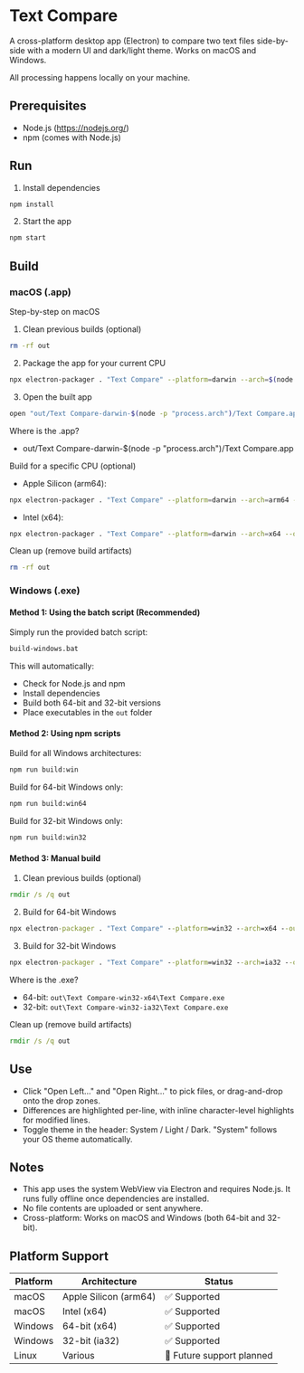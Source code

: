 # Text Compare

A cross-platform desktop app (Electron) to compare two text files side-by-side with a modern UI and dark/light theme. Works on macOS and Windows.

All processing happens locally on your machine.

## Prerequisites

- Node.js (https://nodejs.org/)
- npm (comes with Node.js)

## Run

1. Install dependencies

```bash
npm install
```

2. Start the app

```bash
npm start
```

## Build

### macOS (.app)

Step-by-step on macOS
1) Clean previous builds (optional)
```bash
rm -rf out
```
2) Package the app for your current CPU
```bash
npx electron-packager . "Text Compare" --platform=darwin --arch=$(node -p "process.arch") --out=out --overwrite
```
3) Open the built app
```bash
open "out/Text Compare-darwin-$(node -p "process.arch")/Text Compare.app"
```

Where is the .app?
- out/Text Compare-darwin-$(node -p "process.arch")/Text Compare.app

Build for a specific CPU (optional)
- Apple Silicon (arm64):
```bash
npx electron-packager . "Text Compare" --platform=darwin --arch=arm64 --out=out --overwrite
```
- Intel (x64):
```bash
npx electron-packager . "Text Compare" --platform=darwin --arch=x64 --out=out --overwrite
```

Clean up (remove build artifacts)
```bash
rm -rf out
```

### Windows (.exe)

#### Method 1: Using the batch script (Recommended)

Simply run the provided batch script:
```cmd
build-windows.bat
```

This will automatically:
- Check for Node.js and npm
- Install dependencies
- Build both 64-bit and 32-bit versions
- Place executables in the `out` folder

#### Method 2: Using npm scripts

Build for all Windows architectures:
```cmd
npm run build:win
```

Build for 64-bit Windows only:
```cmd
npm run build:win64
```

Build for 32-bit Windows only:
```cmd
npm run build:win32
```

#### Method 3: Manual build

1. Clean previous builds (optional)
```cmd
rmdir /s /q out
```

2. Build for 64-bit Windows
```cmd
npx electron-packager . "Text Compare" --platform=win32 --arch=x64 --out=out --overwrite
```

3. Build for 32-bit Windows
```cmd
npx electron-packager . "Text Compare" --platform=win32 --arch=ia32 --out=out --overwrite
```

Where is the .exe?
- 64-bit: `out\Text Compare-win32-x64\Text Compare.exe`
- 32-bit: `out\Text Compare-win32-ia32\Text Compare.exe`

Clean up (remove build artifacts)
```cmd
rmdir /s /q out
```

## Use

- Click "Open Left…" and "Open Right…" to pick files, or drag-and-drop onto the drop zones.
- Differences are highlighted per-line, with inline character-level highlights for modified lines.
- Toggle theme in the header: System / Light / Dark. "System" follows your OS theme automatically.

## Notes

- This app uses the system WebView via Electron and requires Node.js. It runs fully offline once dependencies are installed.
- No file contents are uploaded or sent anywhere.
- Cross-platform: Works on macOS and Windows (both 64-bit and 32-bit).

## Platform Support

| Platform | Architecture | Status |
|----------|-------------|--------|
| macOS    | Apple Silicon (arm64) | ✅ Supported |
| macOS    | Intel (x64) | ✅ Supported |
| Windows  | 64-bit (x64) | ✅ Supported |
| Windows  | 32-bit (ia32) | ✅ Supported |
| Linux    | Various | 🔄 Future support planned |

